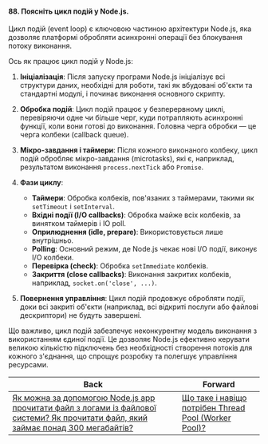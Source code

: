 #### 88. Поясніть цикл подій у Node.js.

Цикл подій (event loop) є ключовою частиною архітектури Node.js, яка дозволяє платформі обробляти асинхронні операції без блокування потоку виконання.

Ось як працює цикл подій у Node.js:

1. **Ініціалізація**: Після запуску програми Node.js ініціалізує всі структури даних, необхідні для роботи, такі як вбудовані об'єкти та стандартні модулі, і починає виконання основного скрипту.

2. **Обробка подій**: Цикл подій працює у безперервному циклі, перевіряючи одне чи більше черг, куди потрапляють асинхронні функції, коли вони готові до виконання. Головна черга обробки — це черга колбеки (callback queue).

3. **Мікро-завдання і таймери**: Після кожного виконаного колбеку, цикл подій обробляє мікро-завдання (microtasks), які є, наприклад, результатом виконання `process.nextTick` або `Promise`.

4. **Фази циклу**:
    - **Таймери**: Обробка колбеків, пов'язаних з таймерами, такими як `setTimeout` і `setInterval`.
    - **Вхідні події (I/O callbacks)**: Обробка майже всіх колбеків, за винятком таймерів і IO poll.
    - **Оприлюднення (idle, prepare)**: Використовується лише внутрішньо.
    - **Polling**: Основний режим, де Node.js чекає нові I/O події, виконує I/O колбеки.
    - **Перевірка (check)**: Обробка `setImmediate` колбеків.
    - **Закриття (close callbacks)**: Виконання закритих колбеків, наприклад, `socket.on('close', ...)`.

5. **Повернення управління**: Цикл подій продовжує обробляти події, доки всі закриті об'єкти (наприклад, всі відкриті послуги або файлові дескриптори) не будуть завершені.

Що важливо, цикл подій забезпечує неконкурентну модель виконання з використанням єдиної події. Це дозволяє Node.js ефективно керувати великою кількістю підключень без необхідності створення потоків для кожного з'єднання, що спрощує розробку та полегшує управління ресурсами.

| Back | Forward |
|---|---|
| [Як можна за допомогою Node.js app прочитати файл з логами із файлової системи? Як прочитати файл, який займає понад 300 мегабайтів?](/ua/middle/nodejs/how-to-read-a-log-file-from-the-file-system-using-nodejs-and-how-to-read-a-large-file-that-is-over-300-megabytes-in-size.md)  | [Що таке і навіщо потрібен Thread Pool (Worker Pool)?](/ua/middle/nodejs/what-is-and-why-do-we-need-a-thread-pool.md) |